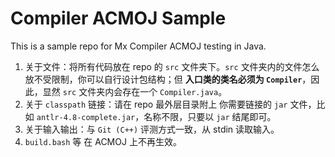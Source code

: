 # Compiler ACMOJ Sample

This is a sample repo for Mx Compiler ACMOJ testing in Java.

1. 关于文件：将所有代码放在 repo 的 ``src`` 文件夹下。``src`` 文件夹内的文件怎么放不受限制，你可以自行设计包结构；但 **入口类的类名必须为 ``Compiler``**，因此，显然 ``src`` 文件夹内会存在一个 ``Compiler.java``。
2. 关于 ``classpath`` 链接：请在 repo 最外层目录附上 你需要链接的 ``jar`` 文件，比如 ``antlr-4.8-complete.jar``，名称不限，只要以 ``jar`` 结尾即可。
2. 关于输入输出：与 ``Git (C++)`` 评测方式一致，从 stdin 读取输入。
3. ``build.bash`` 等 在 ACMOJ 上不再生效。